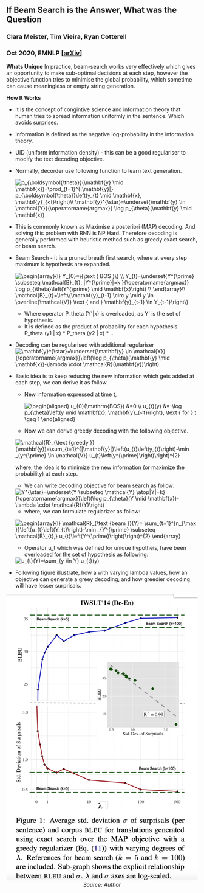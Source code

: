 ## If Beam Search is the Answer, What was the Question
### Clara Meister, Tim Vieira, Ryan Cotterell
### Oct 2020, EMNLP [[arXiv](https://arxiv.org/pdf/2010.02650.pdf)]

**Whats Unique**
In practice, beam-search works very effectively which gives an opportunity to make sub-optimal decisions at each step, however the objective function tries to minimise the global probability, which sometime can cause meaningless or empty string generation.

**How It Works**
* It is the concept of congintive science and information theory that human tries to spread information uniformly in the sentence. Which avoids surprises. 

* Information is defined as the negative log-probability in the information theory.

* UID (uniform information density) - this can be a good regulariser to modify the text decoding objective.

* Normally, decorder use following function to learn text generation.

    <img src="https://i.upmath.me/svg/p_%7B%5Cboldsymbol%7B%5Ctheta%7D%7D(%5Cmathbf%7By%7D%20%5Cmid%20%5Cmathbf%7Bx%7D)%3D%5Cprod_%7Bt%3D1%7D%5E%7B%7C%5Cmathbf%7By%7D%7C%7D%20p_%7B%5Cboldsymbol%7B%5Ctheta%7D%7D%5Cleft(y_%7Bt%7D%20%5Cmid%20%5Cmathbf%7Bx%7D%2C%20%5Cmathbf%7By%7D_%7B%3Ct%7D%5Cright)%5C%5C%0A%5Cmathbf%7By%7D%5E%7B%5Cstar%7D%3D%5Cunderset%7B%5Cmathbf%7By%7D%20%5Cin%20%5Cmathcal%7BY%7D%7D%7B%5Coperatorname%7Bargmax%7D%7D%20%5Clog%20p_%7B%5Ctheta%7D(%5Cmathbf%7By%7D%20%5Cmid%20%5Cmathbf%7Bx%7D)" alt="p_{\boldsymbol{\theta}}(\mathbf{y} \mid \mathbf{x})=\prod_{t=1}^{|\mathbf{y}|} p_{\boldsymbol{\theta}}\left(y_{t} \mid \mathbf{x}, \mathbf{y}_{&lt;t}\right)\\
\mathbf{y}^{\star}=\underset{\mathbf{y} \in \mathcal{Y}}{\operatorname{argmax}} \log p_{\theta}(\mathbf{y} \mid \mathbf{x})" />

* This is commonly known as Maximise a posteriori (MAP) decoding. And solving this problem with RNN is NP Hard. Therefore decoding is generally performed with heuristic method such as greedy exact search, or beam search.

* Beam Search - it is a pruned breath first search, where at every step maximum k hypothesis are expanded.

    <img src="https://i.upmath.me/svg/%5Cbegin%7Barray%7D%7Bl%7D%0AY_%7B0%7D%3D%5C%7B%5Ctext%20%7B%20BOS%20%7D%5C%7D%20%5C%5C%0AY_%7Bt%7D%3D%5Cunderset%7BY%5E%7B%5Cprime%7D%20%5Csubseteq%20%5Cmathcal%7BB%7D_%7Bt%7D%2C%20%7CY%5E%7B%5Cprime%7D%7C%3Dk%20%7D%7B%5Coperatorname%7Bargmax%7D%7D%20%5Clog%20p_%7B%5Ctheta%7D%5Cleft(Y%5E%7B%5Cprime%7D%20%5Cmid%20%5Cmathbf%7Bx%7D%5Cright)%20%5C%5C%0A%5Cend%7Barray%7D%5C%5C%0A%5Cmathcal%7BB%7D_%7Bt%7D%3D%5Cleft%5C%7B%5Cmathbf%7By%7D_%7Bt-1%7D%20%5Ccirc%20y%20%5Cmid%20y%20%5Cin%20%5Coverline%7B%5Cmathcal%7BV%7D%7D%20%5Ctext%20%7B%20and%20%7D%20%5Cmathbf%7By%7D_%7Bt-1%7D%20%5Cin%20Y_%7Bt-1%7D%5Cright%5C%7D%0A" alt="\begin{array}{l}
Y_{0}=\{\text { BOS }\} \\
Y_{t}=\underset{Y^{\prime} \subseteq \mathcal{B}_{t}, |Y^{\prime}|=k }{\operatorname{argmax}} \log p_{\theta}\left(Y^{\prime} \mid \mathbf{x}\right) \\
\end{array}\\
\mathcal{B}_{t}=\left\{\mathbf{y}_{t-1} \circ y \mid y \in \overline{\mathcal{V}} \text { and } \mathbf{y}_{t-1} \in Y_{t-1}\right\}
" />
    * Where operator P_theta (Y'|x) is overloaded, as Y' is the set of hypothesis.
    * It is defined as the product of probability for each hypothesis. P_theta (y1 | x) * P_theta (y2 | x) * ..

* Decoding can be regularised with additional regulariser
    <img src="https://i.upmath.me/svg/%5Cmathbf%7By%7D%5E%7B%5Cstar%7D%3D%5Cunderset%7B%5Cmathbf%7By%7D%20%5Cin%20%5Cmathcal%7BY%7D%7D%7B%5Coperatorname%7Bargmax%7D%7D%5Cleft(%5Clog%20p_%7B%5Ctheta%7D(%5Cmathbf%7By%7D%20%5Cmid%20%5Cmathbf%7Bx%7D)-%5Clambda%20%5Ccdot%20%5Cmathcal%7BR%7D(%5Cmathbf%7By%7D)%5Cright)" alt="\mathbf{y}^{\star}=\underset{\mathbf{y} \in \mathcal{Y}}{\operatorname{argmax}}\left(\log p_{\theta}(\mathbf{y} \mid \mathbf{x})-\lambda \cdot \mathcal{R}(\mathbf{y})\right)" /> 

* Basic idea is to keep reducing the new information which gets added at each step, we can derive it as follow
    * New information expressed at time t, 

        <img src="https://i.upmath.me/svg/%5Cbegin%7Baligned%7D%0Au_%7B0%7D(%5Cmathrm%7BBOS%7D)%20%26%3D0%20%5C%5C%0Au_%7Bt%7D(y)%20%26%3D-%5Clog%20p_%7B%5Ctheta%7D%5Cleft(y%20%5Cmid%20%5Cmathbf%7Bx%7D%2C%20%5Cmathbf%7By%7D_%7B%3Ct%7D%5Cright)%2C%20%5Ctext%20%7B%20for%20%7D%20t%20%5Cgeq%201%0A%5Cend%7Baligned%7D" alt="\begin{aligned}
u_{0}(\mathrm{BOS}) &amp;=0 \\
u_{t}(y) &amp;=-\log p_{\theta}\left(y \mid \mathbf{x}, \mathbf{y}_{&lt;t}\right), \text { for } t \geq 1
\end{aligned}" />

    * Now we can derive greedy decoding with the following objective.

    <img src="https://i.upmath.me/svg/%5Cmathcal%7BR%7D_%7B%5Ctext%20%7Bgreedy%20%7D%7D(%5Cmathbf%7By%7D)%3D%5Csum_%7Bt%3D1%7D%5E%7B%7C%5Cmathbf%7By%7D%7C%7D%5Cleft(u_%7Bt%7D%5Cleft(y_%7Bt%7D%5Cright)-%5Cmin%20_%7By%5E%7B%5Cprime%7D%20%5Cin%20%5Cmathcal%7BV%7D%7D%20u_%7Bt%7D%5Cleft(y%5E%7B%5Cprime%7D%5Cright)%5Cright)%5E%7B2%7D" alt="\mathcal{R}_{\text {greedy }}(\mathbf{y})=\sum_{t=1}^{|\mathbf{y}|}\left(u_{t}\left(y_{t}\right)-\min _{y^{\prime} \in \mathcal{V}} u_{t}\left(y^{\prime}\right)\right)^{2}" /> 

    where, the idea is to minimize the new information (or maximize the probability) at each step.

    * We can write decoding objective for beam search as follow: 

    <img src="https://i.upmath.me/svg/Y%5E%7B%5Cstar%7D%3D%5Cunderset%7BY%20%5Csubseteq%20%5Cmathcal%7BY%7D%20%5Catop%7CY%7C%3Dk%7D%7B%5Coperatorname%7Bargmax%7D%7D%5Cleft(%5Clog%20p_%7B%5Ctheta%7D(Y%20%5Cmid%20%5Cmathbf%7Bx%7D)-%5Clambda%20%5Ccdot%20%5Cmathcal%7BR%7D(Y)%5Cright)" alt="Y^{\star}=\underset{Y \subseteq \mathcal{Y} \atop|Y|=k}{\operatorname{argmax}}\left(\log p_{\theta}(Y \mid \mathbf{x})-\lambda \cdot \mathcal{R}(Y)\right)" />

    * where, we can formulate regularizer as follow:

    <img src="https://i.upmath.me/svg/%5Cbegin%7Barray%7D%7Bl%7D%0A%5Cmathcal%7BR%7D_%7B%5Ctext%20%7Bbeam%20%7D%7D(Y)%3D%20%5Csum_%7Bt%3D1%7D%5E%7Bn_%7B%5Cmax%20%7D%7D%5Cleft(u_%7Bt%7D%5Cleft(Y_%7Bt%7D%5Cright)-%5Cmin%20_%7BY%5E%7B%5Cprime%7D%20%5Csubseteq%20%5Cmathcal%7BB%7D_%7Bt%7D%2C%7D%20u_%7Bt%7D%5Cleft(Y%5E%7B%5Cprime%7D%5Cright)%5Cright)%5E%7B2%7D%0A%5Cend%7Barray%7D" alt="\begin{array}{l}
\mathcal{R}_{\text {beam }}(Y)= \sum_{t=1}^{n_{\max }}\left(u_{t}\left(Y_{t}\right)-\min _{Y^{\prime} \subseteq \mathcal{B}_{t},} u_{t}\left(Y^{\prime}\right)\right)^{2}
\end{array}" />

    * Operator u_t which was defined for unique hypotheis, have been overloaded for the set of hypothesis as following: 
    
    <img src="https://i.upmath.me/svg/u_%7Bt%7D(Y)%3D%5Csum_%7By%20%5Cin%20Y%7D%20u_%7Bt%7D(y)" alt="u_{t}(Y)=\sum_{y \in Y} u_{t}(y)" />

* Following figure illustrate, how a with varying lambda values, how an objective can generate a greey decoding, and how greedier decoding will have lesser surprisals. 

<p align="center">
    <img width=600 src="images/beam_search_objective_illustration.png">
    <em>Source: Author</em>
    </p>


